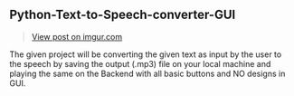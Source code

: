<!DOCTYPE html>
<html lang="en">
<body>

<h2>  Python-Text-to-Speech-converter-GUI </h2>
<blockquote class="imgur-embed-pub" lang="en" data-id="3nserJN"><a href="https://imgur.com/3nserJN">View post on imgur.com</a></blockquote><script async src="//s.imgur.com/min/embed.js" charset="utf-8"></script>

The given project will be converting the given text as input by the user to the speech by saving the output (.mp3) file on your local machine and playing the same on the Backend with all basic buttons and NO designs in GUI.

</body>
</html>